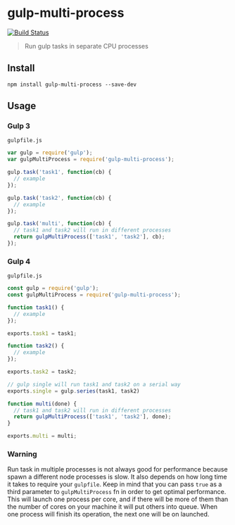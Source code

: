 # gulp-multi-process
[![Build Status](https://travis-ci.org/juanfran/gulp-multi-process.svg?branch=master)](https://travis-ci.org/juanfran/gulp-multi-process)
> Run gulp tasks in separate CPU processes


## Install

```shell
npm install gulp-multi-process --save-dev
```

## Usage

### Gulp 3
`gulpfile.js`
```js
var gulp = require('gulp');
var gulpMultiProcess = require('gulp-multi-process');

gulp.task('task1', function(cb) {
  // example
});

gulp.task('task2', function(cb) {
  // example
});

gulp.task('multi', function(cb) {
  // task1 and task2 will run in different processes
  return gulpMultiProcess(['task1', 'task2'], cb);
});
```
### Gulp 4
`gulpfile.js`
```js
const gulp = require('gulp');
const gulpMultiProcess = require('gulp-multi-process');

function task1() {
  // example
});

exports.task1 = task1;

function task2() {
  // example
});

exports.task2 = task2;

// gulp single will run task1 and task2 on a serial way
exports.single = gulp.series(task1, task2)

function multi(done) {
  // task1 and task2 will run in different processes
  return gulpMultiProcess(['task1', 'task2'], done);
}

exports.multi = multi;
```

### Warning

Run task in multiple processes is not always good for performance because spawn a different node processes is slow. It also depends on how long time it takes to require your `gulpfile`.
Keep in mind that you can pass `true` as a third parameter to `gulpMultiProcess` fn in order to get optimal performance. This will launch one process per core, and if there will be more of them than the number of cores on your machine it will put others into queue. When one process will finish its operation, the next one will be on launched.
